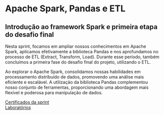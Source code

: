 # Apache Spark, Pandas e ETL

## Introdução ao framework Spark e primeira etapa do desafio final
Nesta sprint, focamos em ampliar nossos conhecimentos em Apache Spark, aplicamos efetivamente a biblioteca Pandas e nos aprofundamos no processo de ETL (Extract, Transform, Load). Durante esse período, também concluímos a primeira fase do desafio final do projeto, utilizando o ETL.

Ao explorar o Apache Spark, consolidamos nossas habilidades em processamento distribuído de dados, promovendo uma análise mais eficiente e escalável. A utilização da biblioteca Pandas complementou nosso conjunto de ferramentas, proporcionando uma abordagem mais flexível e poderosa para manipulação de dados.

[Certificados da sprint](../sprint_7/certificados/)
<br>
[Laboratórios](../sprint_7/laboratório/)

